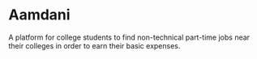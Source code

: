 # Aamdani

A platform for college students to find non-technical part-time jobs near their colleges in order to earn their basic expenses.
